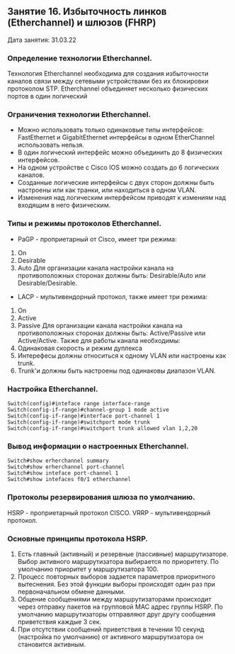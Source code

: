 ## Занятие 16. Избыточность линков (Etherchannel) и шлюзов (FHRP)

Дата занятия: 31.03.22

### Определение технологии Etherchannel.

Технология Etherchannel необходима для создания избыточности каналов связи между сетевыми устройствами без их блокировки протоколом STP.
Etherchannel объединяет несколько физических портов в один логический

### Ограничения технологии Etherchannel.

- Можно использовать только одинаковые типы интерфейсов: FastEthernet и GigabitEthernet интерфейсы в одном EtherChannel использовать нельзя.
- В один логический интерфейс можно объединить до 8 физических интерфейсов.
- На одном устройстве с Cisco IOS можно создать до 6 логических каналов.
- Созданные логические интерфейсы с двух сторон должны быть настроены или как транки, или находиться в одном VLAN.
- Изменения над логическим интерфейсом приводят к измениям над входящим в него физическим. 

### Типы и режимы протоколов Etherchannel.

- PaGP - проприетарный от Cisco, имеет три режима: 
1. On
2. Desirable
3. Auto
Для организации канала настройки канала на противоположных сторонах должны быть: Desirable/Auto или Desirable/Desirable.
- LACP - мультивендорный протокол, также имеет три режима:
1. On
2. Active
3. Passive
Для организации канала настройки канала на противоположных сторонах должны быть: Active/Passive или Active/Active.
Также для работы канала необходимы:
1. Одинаковая скорость и режим дуплекса
2. Интерефесы должны относиться к одному VLAN или настроены как trunk.
3. Trunk'и должны быть настроены под одинаковы диапазон VLAN. 

### Настройка Etherchannel.

```
Switch(config)#inteface range interface-range
Switch(config-if-range)#channel-group 1 mode active
Switch(config-if-range)#interface port-channel 1
Switch(config-if-range)#switchport mode trunk
Switch(config-if-range)#switchport trunk allowed vlan 1,2,20
```  

### Вывод информации о настроенных Etherchannel.

```
Switch#show erherchannel summary
Switch#show erherchannel port-channel
Switch#show inteface port-channel 1
Switch#show intefaces f0/1 etherchannel
```

### Протоколы резервирования шлюза по умолчанию.

HSRP - проприетарный протокол CISCO.
VRRP - мультивендорный протокол.

### Основные принципы протокола HSRP.
1. Есть главный (активный) и резервные (пассивные) маршрутизаторе. Выбор активного маршрутизатора выбирается по приоритету. По умолчанию приоритет у маршрутизатора 100.
2. Процесс повторных выборов задается параметров приоритного вытеснения. Без этой функции выборы происходят один раз при первоначальном обмене данными.
3. Общение сообщениями между маршрутизаторами происходит через отправку пакетов на групповой MAC адрес группы HSRP. По умолчанию маршрутизаторы отправляют друг другу сообщения приветствия каждые 3 сек.
4. При отсутствии сообщений приветствия в течении 10 секунд (настройка по умолчанию) от активного маршрутизатора он становится активным.






